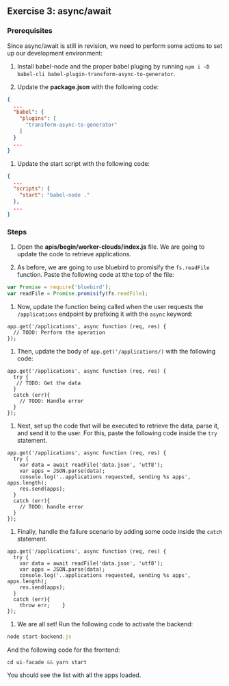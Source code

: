 ## Exercise 3: async/await

### Prerequisites

Since async/await is still in revision, we need to perform some actions to set up our development environment:

1. Install babel-node and the proper babel pluging by running `npm i -D babel-cli babel-plugin-transform-async-to-generator`.

1. Update the **package.json** with the following code:

  ```json
  {
    ...
    "babel": {
      "plugins": [
        "transform-async-to-generator"
      ]
    }
    ...
  }
  ```

1. Update the start script with the following code:

  ```json
  {
    ...
    "scripts": {
      "start": "babel-node ."
    },
    ...
  }
  ```

### Steps

1. Open the **apis/begin/worker-clouds/index.js** file. We are going to update the code to retrieve applications.

1. As before, we are going to use bluebird to promisify the `fs.readFile` function. Paste the following code at tthe top of the file:

  ```js
  var Promise = require('bluebird');
  var readFile = Promise.promisify(fs.readFile);
  ```

1. Now, update the function being called when the user requests the `/applications` endpoint by prefixing it with the `async` keyword:

  ```JS
  app.get('/applications', async function (req, res) {
    // TODO: Perform the operation
  });
  ```

1. Then, update the body of `app.get('/applications/)` with the following code:

  ```JS
  app.get('/applications', async function (req, res) {
    try {
     // TODO: Get the data
    }
    catch (err){
      // TODO: Handle error
    }
  });
  ```

1. Next, set up the code that will be executed to retrieve the data, parse it, and send it to the user. For this, paste the following code inside the `try` statement.

  ```JS
  app.get('/applications', async function (req, res) {
    try {
      var data = await readFile('data.json', 'utf8');
      var apps = JSON.parse(data);
      console.log('..applications requested, sending %s apps', apps.length);
      res.send(apps);
    }
    catch (err){
      // TODO: handle error
    }
  });
  ```

1. Finally, handle the failure scenario by adding some code inside the `catch` statement.

  ```JS
  app.get('/applications', async function (req, res) {
    try {
      var data = await readFile('data.json', 'utf8');
      var apps = JSON.parse(data);
      console.log('..applications requested, sending %s apps', apps.length);
      res.send(apps);
    }
    catch (err){
      throw err;    }
  });
  ```

1. We are all set! Run the following code to activate the backend:

  ```js
  node start-backend.js
  ```

  And the following code for the frontend:

  ```js
  cd ui-facade && yarn start
  ```

  You should see the list with all the apps loaded.

